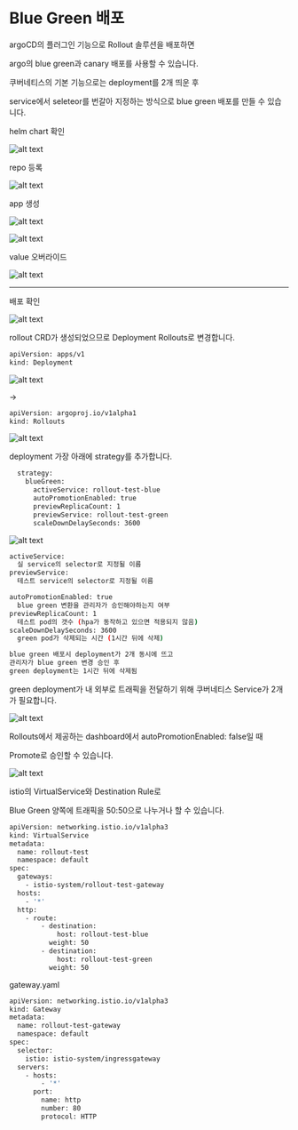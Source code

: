 # Blue Green 배포

argoCD의 플러그인 기능으로 Rollout 솔루션을 배포하면

argo의 blue green과 canary 배포를 사용할 수 있습니다.

쿠버네티스의 기본 기능으로는 deployment를 2개 띄운 후 

service에서 seleteor를 번갈아 지정하는 방식으로 blue green 배포를 만들 수 있습니다.

helm chart 확인

![alt text](argocd-Rollout_img/image.png)

repo 등록

![alt text](argocd-Rollout_img/image-1.png)

app 생성

![alt text](argocd-Rollout_img/image-2.png)

![alt text](argocd-Rollout_img/image-3.png)

value 오버라이드

![alt text](argocd-Rollout_img/image-4.png)

---

배포 확인

![alt text](argocd-Rollout_img/image-5.png)

rollout CRD가 생성되었으므로  Deployment Rollouts로 변경합니다.

```bash
apiVersion: apps/v1
kind: Deployment
```

![alt text](argocd-Rollout_img/image-6.png)

→

```bash
apiVersion: argoproj.io/v1alpha1
kind: Rollouts
```

![alt text](argocd-Rollout_img/image-7.png)

deployment 가장 아래에 strategy를 추가합니다.

```bash
  strategy:
    blueGreen:
      activeService: rollout-test-blue
      autoPromotionEnabled: true
      previewReplicaCount: 1
      previewService: rollout-test-green
      scaleDownDelaySeconds: 3600
```

![alt text](argocd-Rollout_img/image-8.png)

```bash
activeService: 
  실 service의 selector로 지정될 이름
previewService: 
  테스트 service의 selector로 지정될 이름

autoPromotionEnabled: true
  blue green 변환을 관리자가 승인해야하는지 여부
previewReplicaCount: 1
  테스트 pod의 갯수 (hpa가 동작하고 있으면 적용되지 않음)
scaleDownDelaySeconds: 3600
  green pod가 삭제되는 시간 (1시간 뒤에 삭제)

blue green 배포시 deployment가 2개 동시에 뜨고
관리자가 blue green 변경 승인 후
green deployment는 1시간 뒤에 삭제됨
```

green deployment가 내 외부로 트래픽을 전달하기 위해 쿠버네티스 Service가 2개가 필요합니다.

![alt text](argocd-Rollout_img/image-9.png)

Rollouts에서 제공하는 dashboard에서 autoPromotionEnabled: false일 때 

Promote로 승인할 수 있습니다.

![alt text](argocd-Rollout_img/image-10.png)

istio의 VirtualService와 Destination Rule로 

Blue Green 양쪽에 트래픽을 50:50으로 나누거나 할 수 있습니다.

```bash
apiVersion: networking.istio.io/v1alpha3
kind: VirtualService
metadata:
  name: rollout-test
  namespace: default
spec:
  gateways:
    - istio-system/rollout-test-gateway
  hosts:
    - '*'
  http:
    - route:
        - destination:
            host: rollout-test-blue
          weight: 50
        - destination:
            host: rollout-test-green
          weight: 50
```

gateway.yaml
```bash
apiVersion: networking.istio.io/v1alpha3
kind: Gateway
metadata:
  name: rollout-test-gateway
  namespace: default
spec:
  selector:
    istio: istio-system/ingressgateway
  servers:
    - hosts:
        - '*'
      port:
        name: http
        number: 80
        protocol: HTTP
```